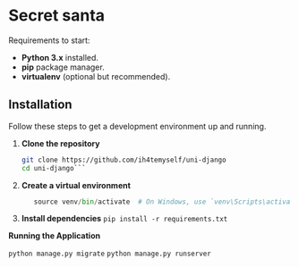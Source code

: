 # Secret santa

Requirements to start:

- **Python 3.x** installed.
- **pip** package manager.
- **virtualenv** (optional but recommended).

## Installation

Follow these steps to get a development environment up and running.

1. **Clone the repository**

   ```bash
   git clone https://github.com/ih4temyself/uni-django
   cd uni-django```

2. **Create a virtual environment**
    ```python -m venv venv
       source venv/bin/activate  # On Windows, use `venv\Scripts\activate (i guess)

4. **Install dependencies**
    ```pip install -r requirements.txt```


**Running the Application**

```python manage.py migrate```
```python manage.py runserver```
